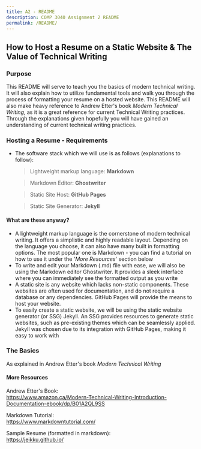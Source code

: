 ```yaml
---
title: A2 - README
description: COMP 3040 Assignment 2 README
permalink: /README/
---
```

## How to Host a Resume on a  Static Website & The Value of Technical Writing

### Purpose
This README will serve to teach you the basics of modern technical writing. It will also explain how to utilize fundamental tools and walk you through the process of formatting your resume on a hosted website. This README will also make heavy reference to Andrew Etter's book *Modern Technical Writing*, as it is a great reference for current Technical Writing practices. Through the explanations given hopefully you will have gained an understanding of current technical writing practices.

### Hosting a Resume - Requirements
* The software stack which we will use is as follows (explanations to follow):
  > Lightweight markup language: **Markdown**  

  > Markdown Editor: **Ghostwriter**  

  > Static Site Host: **GitHub Pages**  

  > Static Site Generator: **Jekyll**

#### What are these anyway?
- A lightweight markup language is the cornerstone of modern technical writing. It offers a simplistic and highly readable layout. Depending on the language you choose, it can also have many built in formatting options. The most popular one is Markdown - you can find a tutorial on how to use it under the '*More Resources*' section below
- To write and edit your Markdown (.md) file with ease, we will also be using the Markdown editor Ghostwriter. It provides a sleek interface where you can immediately see the formatted output as you write
- A static site is any website which lacks non-static components. These websites are often used for documentation, and do not require a database or any dependencies. GitHub Pages will provide the means to host your website.
- To easily create a static website, we will be using the static website generator (or SSG) Jekyll. An SSG provides resources to generate static websites, such as pre-existing themes which can be seamlessly applied. Jekyll was chosen due to its integration with GitHub Pages, making it easy to work with

### The Basics
As explained in Andrew Etter's book *Modern Technical Writing*

#### More Resources
Andrew Etter's Book:  
https://www.amazon.ca/Modern-Technical-Writing-Introduction-Documentation-ebook/dp/B01A2QL9SS

Markdown Tutorial:  
https://www.markdowntutorial.com/

Sample Resume (formatted in markdown):  
https://jeikku.github.io/
